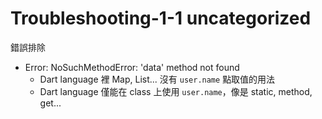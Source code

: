 # Troubleshooting-1-1 uncategorized

錯誤排除

- Error: NoSuchMethodError: 'data' method not found
  - Dart language 裡 Map, List... 沒有 `user.name` 點取值的用法
  - Dart language 僅能在 class 上使用 `user.name`，像是 static, method, get... 
